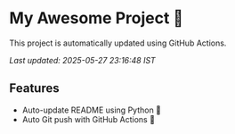 # My Awesome Project 🚀

This project is automatically updated using GitHub Actions.

_Last updated: 2025-05-27 23:16:48 IST_

## Features
- Auto-update README using Python 🐍
- Auto Git push with GitHub Actions 🤖
